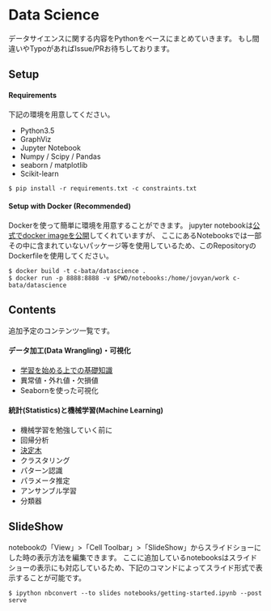 # Data Science

データサイエンスに関する内容をPythonをベースにまとめていきます。
もし間違いやTypoがあればIssue/PRお待ちしております。

## Setup

#### Requirements

下記の環境を用意してください。

- Python3.5
- GraphViz
- Jupyter Notebook
- Numpy / Scipy / Pandas
- seaborn / matplotlib
- Scikit-learn

```
$ pip install -r requirements.txt -c constraints.txt
```

#### Setup with Docker (Recommended)

Dockerを使って簡単に環境を用意することができます。
jupyter notebookは[公式でdocker imageを公開](https://github.com/jupyter/docker-stacks/tree/master/datascience-notebook)してくれていますが、
ここにあるNotebooksでは一部その中に含まれていないパッケージ等を使用しているため、このRepositoryのDockerfileを使用してください。

```
$ docker build -t c-bata/datascience .
$ docker run -p 8888:8888 -v $PWD/notebooks:/home/jovyan/work c-bata/datascience
```

## Contents

追加予定のコンテンツ一覧です。

#### データ加工(Data Wrangling)・可視化

- [学習を始める上での基礎知識](./notebooks/getting-started.ipynb)
- 異常値・外れ値・欠損値
- Seabornを使った可視化

#### 統計(Statistics)と機械学習(Machine Learning)

- 機械学習を勉強していく前に
- 回帰分析
- [決定木](./notebooks/decision-tree.ipynb)
- クラスタリング
- パターン認識
- パラメータ推定
- アンサンブル学習
- 分類器


## SlideShow

notebookの「View」>「Cell Toolbar」>「SlideShow」からスライドショーにした時の表示方法を編集できます。
ここに追加しているnotebooksはスライドショーの表示にも対応しているため、下記のコマンドによってスライド形式で表示することが可能です。

```
$ ipython nbconvert --to slides notebooks/getting-started.ipynb --post serve
```

